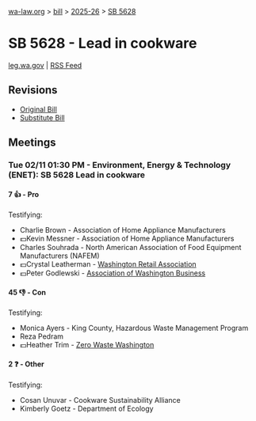 [wa-law.org](/) > [bill](/bill/) > [2025-26](/bill/2025-26/) > [SB 5628](/bill/2025-26/sb/5628/)

# SB 5628 - Lead in cookware
[leg.wa.gov](https://app.leg.wa.gov/billsummary?BillNumber=5628&Year=2025&Initiative=false) | [RSS Feed](./rss.xml)

## Revisions
* [Original Bill](1/)
* [Substitute Bill](S/)

## Meetings
### Tue 02/11 01:30 PM - Environment, Energy & Technology (ENET): SB 5628 Lead in cookware
#### 7 👍 - Pro
Testifying:
* Charlie Brown - Association of Home Appliance Manufacturers
* 💵Kevin Messner - Association of Home Appliance Manufacturers
* Charles Souhrada - North American Association of Food Equipment Manufacturers (NAFEM)
* 💵Crystal Leatherman - [Washington Retail Association](/org/washington_retail_association/)
* 💵Peter Godlewski - [Association of Washington Business](/org/association_of_washington_business/)

#### 45 👎 - Con
Testifying:
* Monica Ayers - King County, Hazardous Waste Management Program
* Reza Pedram
* 💵Heather Trim - [Zero Waste Washington](/org/zero_waste_washington/)

#### 2 ❓ - Other
Testifying:
* Cosan Unuvar - Cookware Sustainability Alliance
* Kimberly Goetz - Department of Ecology
